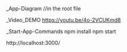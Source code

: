 _App-Diagram //in the root file

_Video_DEMO https://youtu.be/4o-2VCUKmd8

_Start-App-Commands
npm install
npm start

http://localhost:3000/
